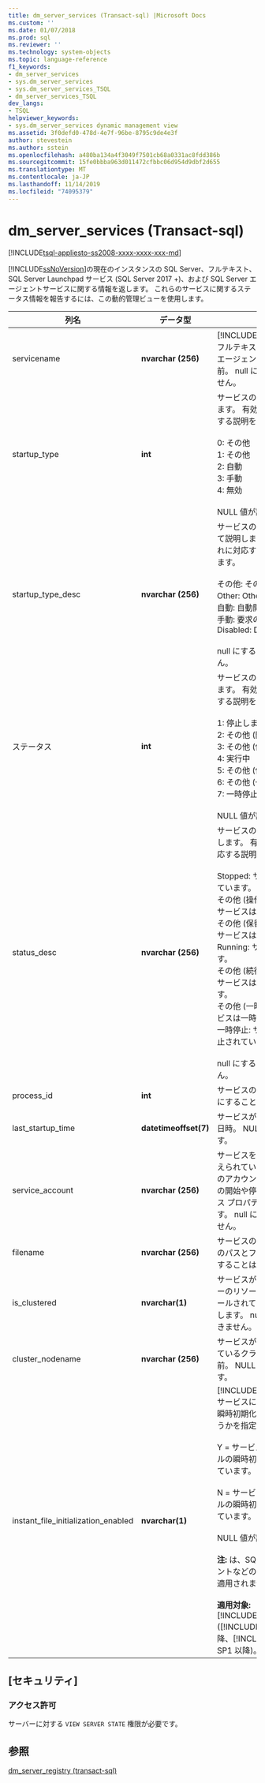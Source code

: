 ```yaml
---
title: dm_server_services (Transact-sql) |Microsoft Docs
ms.custom: ''
ms.date: 01/07/2018
ms.prod: sql
ms.reviewer: ''
ms.technology: system-objects
ms.topic: language-reference
f1_keywords:
- dm_server_services
- sys.dm_server_services
- sys.dm_server_services_TSQL
- dm_server_services_TSQL
dev_langs:
- TSQL
helpviewer_keywords:
- sys.dm_server_services dynamic management view
ms.assetid: 3f0defd0-478d-4e7f-96be-8795c9de4e3f
author: stevestein
ms.author: sstein
ms.openlocfilehash: a480ba134a4f3049f7501cb68a0331ac8fdd386b
ms.sourcegitcommit: 15fe0bbba963d011472cfbbc06d954d9dbf2d655
ms.translationtype: MT
ms.contentlocale: ja-JP
ms.lasthandoff: 11/14/2019
ms.locfileid: "74095379"
---
```

# <a name="sysdm_server_services-transact-sql"></a>dm_server_services (Transact-sql)
[!INCLUDE[tsql-appliesto-ss2008-xxxx-xxxx-xxx-md](../../includes/tsql-appliesto-ss2008-xxxx-xxxx-xxx-md.md)]

  [!INCLUDE[ssNoVersion](../../includes/ssnoversion-md.md)]の現在のインスタンスの SQL Server、フルテキスト、SQL Server Launchpad サービス (SQL Server 2017 +)、および SQL Server エージェントサービスに関する情報を返します。 これらのサービスに関するステータス情報を報告するには、この動的管理ビューを使用します。  
  
 
|列名|データ型|[説明]|  
|-----------------|---------------|-----------------|  
|servicename|**nvarchar (256)**|[!INCLUDE[ssDEnoversion](../../includes/ssdenoversion-md.md)]、フルテキスト、SQL Server エージェントサービスの名前。 null にすることはできません。|  
|startup_type|**int**|サービスの開始モードを示します。 有効な値とそれに対応する説明を次に示します。<br /><br /> 0: その他<br />1: その他<br />2: 自動<br />3: 手動<br />4: 無効<br /><br /> NULL 値が許可されます。|  
|startup_type_desc|**nvarchar (256)**|サービスの開始モードについて説明します。 有効な値とそれに対応する説明を次に示します。<br /><br /> その他: その他 (ブート開始)<br />Other: Other (システム開始)<br />自動: 自動開始<br />手動: 要求の開始<br />Disabled: Disabled<br /><br /> null にすることはできません。|  
|ステータス|**int**|サービスの現在の状態を示します。 有効な値とそれに対応する説明を次に示します。<br /><br /> 1: 停止しました<br />2: その他 (開始待ち)<br />3: その他 (停止保留中)<br />4: 実行中<br />5: その他 (保留の継続)<br />6: その他 (一時停止保留中)<br />7: 一時停止<br /><br /> NULL 値が許可されます。|  
|status_desc|**nvarchar (256)**|サービスの現在の状態を記述します。 有効な値とそれに対応する説明を次に示します。<br /><br /> Stopped: サービスは停止しています。<br />その他 (操作の開始が保留中): サービスは開始処理中です。<br />その他 (保留中の操作の停止): サービスは停止処理中です。<br />Running: サービスは実行中です。<br />その他 (続行操作が保留中): サービスは保留中の状態です。<br />その他 (一時停止待ち): サービスは一時停止処理中です。<br />一時停止: サービスは一時停止されています。<br /><br /> null にすることはできません。|  
|process_id|**int**|サービスのプロセス ID。 null にすることはできません。|  
|last_startup_time|**datetimeoffset(7)**|サービスが最後に開始された日時。 NULL 値が許可されます。|  
|service_account|**nvarchar (256)**|サービスを制御する権限が与えられているアカウント。 このアカウントでは、サービスの開始や停止、またはサービス プロパティの変更が可能です。 null にすることはできません。|  
|filename|**nvarchar (256)**|サービスの実行可能ファイルのパスとファイル名。 null にすることはできません。|  
|is_clustered|**nvarchar(1)**|サービスがクラスターサーバーのリソースとしてインストールされているかどうかを示します。 null にすることはできません。|  
|cluster_nodename|**nvarchar (256)**|サービスがインストールされているクラスター ノードの名前。 NULL 値が許可されます。|
|instant_file_initialization_enabled|**nvarchar(1)**|[!INCLUDE[ssDEnoversion](../../includes/ssdenoversion-md.md)] サービスに対してファイルの瞬時初期化を有効にするかどうかを指定します。<br /><br />Y = サービスに対してファイルの瞬時初期化が有効になっています。<br /><br />N = サービスに対してファイルの瞬時初期化が無効になっています。<br /><br /> NULL 値が許可されます。<br /><br /> **注:** は、SQL Server エージェントなどの他のサービスには適用されません。<br /><br /> **適用対象:** [!INCLUDE[ssNoVersion](../../includes/ssnoversion-md.md)] ([!INCLUDE[sssql11](../../includes/sssql11-md.md)] SP4 以降、[!INCLUDE[ssSQL15](../../includes/sssql15-md.md)] SP1 以降)。|  

## <a name="security"></a>[セキュリティ]  
  
### <a name="permissions"></a>アクセス許可  
 サーバーに対する `VIEW SERVER STATE` 権限が必要です。  
  
## <a name="see-also"></a>参照  
 [dm_server_registry &#40;transact-sql&#41;](../../relational-databases/system-dynamic-management-views/sys-dm-server-registry-transact-sql.md)  
  
